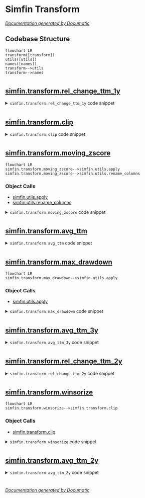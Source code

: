 # Simfin Transform

[_Documentation generated by Documatic_](https://www.documatic.com)

<!---Documatic-section-Codebase Structure-start--->
## Codebase Structure

<!---Documatic-block-system_architecture-start--->
```mermaid
flowchart LR
transform([transform])
utils([utils])
names([names])
transform-->utils
transform-->names
```
<!---Documatic-block-system_architecture-end--->

# #
<!---Documatic-section-Codebase Structure-end--->

<!---Documatic-section-simfin.transform.rel_change_ttm_1y-start--->
## [simfin.transform.rel_change_ttm_1y](4-simfin_transform.md#simfin.transform.rel_change_ttm_1y)

<!---Documatic-section-rel_change_ttm_1y-start--->
<!---Documatic-block-simfin.transform.rel_change_ttm_1y-start--->
<details>
	<summary><code>simfin.transform.rel_change_ttm_1y</code> code snippet</summary>

```python
def rel_change_ttm_1y(df):
    return df / df.shift(4) - 1
```
</details>
<!---Documatic-block-simfin.transform.rel_change_ttm_1y-end--->
<!---Documatic-section-rel_change_ttm_1y-end--->

# #
<!---Documatic-section-simfin.transform.rel_change_ttm_1y-end--->

<!---Documatic-section-simfin.transform.clip-start--->
## [simfin.transform.clip](4-simfin_transform.md#simfin.transform.clip)

<!---Documatic-section-clip-start--->
<!---Documatic-block-simfin.transform.clip-start--->
<details>
	<summary><code>simfin.transform.clip</code> code snippet</summary>

```python
def clip(df, lower, upper, clip=True):
    if isinstance(lower, dict):
        lower = pd.Series(lower)
    if isinstance(upper, dict):
        upper = pd.Series(upper)
    if clip:
        df_clipped = df.clip(lower=lower, upper=upper, axis='columns')
        df_clipped = df_clipped.fillna(df)
    else:
        mask_outside = (df < lower) | (df > upper)
        df_clipped = df.where(~mask_outside)
    return df_clipped
```
</details>
<!---Documatic-block-simfin.transform.clip-end--->
<!---Documatic-section-clip-end--->

# #
<!---Documatic-section-simfin.transform.clip-end--->

<!---Documatic-section-simfin.transform.moving_zscore-start--->
## [simfin.transform.moving_zscore](4-simfin_transform.md#simfin.transform.moving_zscore)

<!---Documatic-section-moving_zscore-start--->
```mermaid
flowchart LR
simfin.transform.moving_zscore-->simfin.utils.apply
simfin.transform.moving_zscore-->simfin.utils.rename_columns
```

### Object Calls

* [simfin.utils.apply](3-simfin_utils.md#simfin.utils.apply)
* [simfin.utils.rename_columns](3-simfin_utils.md#simfin.utils.rename_columns)

<!---Documatic-block-simfin.transform.moving_zscore-start--->
<details>
	<summary><code>simfin.transform.moving_zscore</code> code snippet</summary>

```python
def moving_zscore(df, periods, rolling=True, new_names=None, group_index=TICKER):
    if rolling:

        def _moving_zscore(df):
            x = df.rolling(window=periods)
            return (df - x.mean()) / x.std()
    else:

        def _moving_zscore(df):
            x = df.expanding(min_periods=periods)
            return (df - x.mean()) / x.std()
    df_result = apply(df=df, func=_moving_zscore, group_index=group_index)
    if new_names is not None:
        rename_columns(df=df_result, new_names=new_names, inplace=True)
    return df_result
```
</details>
<!---Documatic-block-simfin.transform.moving_zscore-end--->
<!---Documatic-section-moving_zscore-end--->

# #
<!---Documatic-section-simfin.transform.moving_zscore-end--->

<!---Documatic-section-simfin.transform.avg_ttm-start--->
## [simfin.transform.avg_ttm](4-simfin_transform.md#simfin.transform.avg_ttm)

<!---Documatic-section-avg_ttm-start--->
<!---Documatic-block-simfin.transform.avg_ttm-start--->
<details>
	<summary><code>simfin.transform.avg_ttm</code> code snippet</summary>

```python
def avg_ttm(df, years):
    df_result = df.copy()
    for i in range(1, years):
        df_result += df.shift(4 * i)
    df_result /= years
    return df_result
```
</details>
<!---Documatic-block-simfin.transform.avg_ttm-end--->
<!---Documatic-section-avg_ttm-end--->

# #
<!---Documatic-section-simfin.transform.avg_ttm-end--->

<!---Documatic-section-simfin.transform.max_drawdown-start--->
## [simfin.transform.max_drawdown](4-simfin_transform.md#simfin.transform.max_drawdown)

<!---Documatic-section-max_drawdown-start--->
```mermaid
flowchart LR
simfin.transform.max_drawdown-->simfin.utils.apply
```

### Object Calls

* [simfin.utils.apply](3-simfin_utils.md#simfin.utils.apply)

<!---Documatic-block-simfin.transform.max_drawdown-start--->
<details>
	<summary><code>simfin.transform.max_drawdown</code> code snippet</summary>

```python
def max_drawdown(df, window=None, group_index=TICKER):
    if window is None:

        def _max_drawdown(df):
            return df / df.cummax() - 1.0
    else:

        def _max_drawdown(df):
            return df / df.rolling(window=window).max() - 1.0
    df_result = apply(df=df, func=_max_drawdown, group_index=group_index)
    return df_result
```
</details>
<!---Documatic-block-simfin.transform.max_drawdown-end--->
<!---Documatic-section-max_drawdown-end--->

# #
<!---Documatic-section-simfin.transform.max_drawdown-end--->

<!---Documatic-section-simfin.transform.avg_ttm_3y-start--->
## [simfin.transform.avg_ttm_3y](4-simfin_transform.md#simfin.transform.avg_ttm_3y)

<!---Documatic-section-avg_ttm_3y-start--->
<!---Documatic-block-simfin.transform.avg_ttm_3y-start--->
<details>
	<summary><code>simfin.transform.avg_ttm_3y</code> code snippet</summary>

```python
def avg_ttm_3y(df):
    return 1.0 / 3.0 * (df + df.shift(4) + df.shift(8))
```
</details>
<!---Documatic-block-simfin.transform.avg_ttm_3y-end--->
<!---Documatic-section-avg_ttm_3y-end--->

# #
<!---Documatic-section-simfin.transform.avg_ttm_3y-end--->

<!---Documatic-section-simfin.transform.rel_change_ttm_2y-start--->
## [simfin.transform.rel_change_ttm_2y](4-simfin_transform.md#simfin.transform.rel_change_ttm_2y)

<!---Documatic-section-rel_change_ttm_2y-start--->
<!---Documatic-block-simfin.transform.rel_change_ttm_2y-start--->
<details>
	<summary><code>simfin.transform.rel_change_ttm_2y</code> code snippet</summary>

```python
def rel_change_ttm_2y(df):
    return df / df.shift(8) - 1
```
</details>
<!---Documatic-block-simfin.transform.rel_change_ttm_2y-end--->
<!---Documatic-section-rel_change_ttm_2y-end--->

# #
<!---Documatic-section-simfin.transform.rel_change_ttm_2y-end--->

<!---Documatic-section-simfin.transform.winsorize-start--->
## [simfin.transform.winsorize](4-simfin_transform.md#simfin.transform.winsorize)

<!---Documatic-section-winsorize-start--->
```mermaid
flowchart LR
simfin.transform.winsorize-->simfin.transform.clip
```

### Object Calls

* [simfin.transform.clip](4-simfin_transform.md#simfin.transform.clip)

<!---Documatic-block-simfin.transform.winsorize-start--->
<details>
	<summary><code>simfin.transform.winsorize</code> code snippet</summary>

```python
def winsorize(df, quantile=0.05, clip=True, columns=None, exclude_columns=None):
    if columns is not None and exclude_columns is not None:
        msg = 'Arguments columns and exclude_columns cannot both be set'
        raise ValueError(msg)
    if exclude_columns is not None:
        columns = df.columns.difference(exclude_columns)
    if columns is not None:
        df_result = df.copy()
        df_result[columns] = winsorize(df=df[columns], quantile=quantile, clip=clip)
    else:
        mask = np.isfinite(df)
        lower = df[mask].quantile(q=quantile)
        upper = df[mask].quantile(q=1.0 - quantile)
        if clip:
            axis = 'columns' if isinstance(df, pd.DataFrame) else None
            df_result = df.clip(lower=lower, upper=upper, axis=axis)
        else:
            mask_outside = (df < lower) | (df > upper)
            df_result = df.copy()
            df_result[mask_outside] = np.nan
    return df_result
```
</details>
<!---Documatic-block-simfin.transform.winsorize-end--->
<!---Documatic-section-winsorize-end--->

# #
<!---Documatic-section-simfin.transform.winsorize-end--->

<!---Documatic-section-simfin.transform.avg_ttm_2y-start--->
## [simfin.transform.avg_ttm_2y](4-simfin_transform.md#simfin.transform.avg_ttm_2y)

<!---Documatic-section-avg_ttm_2y-start--->
<!---Documatic-block-simfin.transform.avg_ttm_2y-start--->
<details>
	<summary><code>simfin.transform.avg_ttm_2y</code> code snippet</summary>

```python
def avg_ttm_2y(df):
    return 0.5 * (df + df.shift(4))
```
</details>
<!---Documatic-block-simfin.transform.avg_ttm_2y-end--->
<!---Documatic-section-avg_ttm_2y-end--->

# #
<!---Documatic-section-simfin.transform.avg_ttm_2y-end--->

[_Documentation generated by Documatic_](https://www.documatic.com)